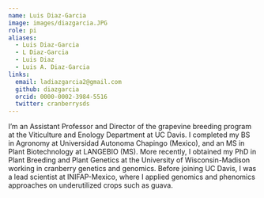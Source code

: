 ```yaml
---
name: Luis Diaz-Garcia
image: images/diazgarcia.JPG
role: pi
aliases:
  - Luis Diaz-Garcia
  - L Diaz-Garcia
  - Luis Diaz
  - Luis A. Diaz-Garcia
links:
  email: ladiazgarcia2@gmail.com
  github: diazgarcia
  orcid: 0000-0002-3984-5516
  twitter: cranberrysds
---
```


I’m an Assistant Professor and Director of the grapevine breeding program at the Viticulture and Enology Department at UC Davis. I completed my BS in Agronomy at Universidad Autonoma Chapingo (Mexico), and an MS in Plant Biotechnology at LANGEBIO (MS). More recently, I obtained my PhD in Plant Breeding and Plant Genetics at the University of Wisconsin-Madison working in cranberry genetics and genomics. Before joining UC Davis, I was a lead scientist at INIFAP-Mexico, where I applied genomics and phenomics approaches on underutilized crops such as guava. 
